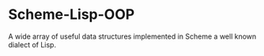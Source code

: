 # Scheme-Lisp-OOP
A wide array of useful data structures implemented in Scheme a well known dialect of Lisp.
